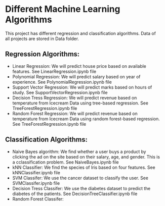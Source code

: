 # Different Machine Learning Algorithms
This project has different regression and classification algorithms. Data of all projects are stored in Data folder.

## Regression Algorithms:
* Linear Regression: We will predict house price based on available features. See LinearRegression.ipynb file
* Polynomial Regression: We will predict salary based on year of experience. See PolynomialRegression.ipynb file
* Support Vector Regression: We will predict marks based on hours of study. See SupportVectorRegression.ipynb file
* Decision Tress Regression: We will predict revenue based on temperature from Icecream Data using tree-based regression. See TreeForestRegression.ipynb file
* Random Forest Regression: We will predict revenue based on temperature from Icecream Data using random forest-based regression. See TreeForestRegression.ipynb file

## Classification Algorithms:
* Naive Bayes algorithm: We find whether a user buys a product by clicking the ad on the site based on their salary, age, and gender. This is a cclassification problem. See NaiveBayes.ipynb file 
* kNN Classifier: We find the species of Iris based on four features. See kNNClassifier.ipynb file
* SVM Classifer: We use the cancer dataset to classify the user. See SVMClassifer.ipynb file
* Decision Tress Classifer: We use the diabetes dataset to predict the diabetes of the patients. See DecisionTreeClassifier.ipynb file
* Random Forest Classifer:
